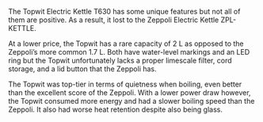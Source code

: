 The Topwit Electric Kettle T630 has some unique features but not all of them are positive. As a result, it lost to the Zeppoli Electric Kettle ZPL-KETTLE.

At a lower price, the Topwit has a rare capacity of 2 L as opposed to the Zeppoli’s more common 1.7 L. Both have water-level markings and an LED ring but the Topwit unfortunately lacks a proper limescale filter, cord storage, and a lid button that the Zeppoli has.

The Topwit was top-tier in terms of quietness when boiling, even better than the excellent score of the Zeppoli. With a lower power draw however, the Topwit consumed more energy and had a slower boiling speed than the Zeppoli. It also had worse heat retention despite also being glass.